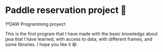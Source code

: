 # Paddle reservation project 🥎
1ºDAW Programming proyect 


This is the first program that I have made with the basic knowledge about java that I have learned, with access to data, with different frames, and some libraries.
I hope you like it 😄.
